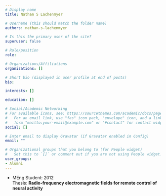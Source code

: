```yaml
---
# Display name
title: Nathan S Lachenmyer

# Username (this should match the folder name)
authors: nathan-s-lachenmyer

# Is this the primary user of the site?
superuser: false

# Role/position
role:

# Organizations/Affiliations
organizations: []

# Short bio (displayed in user profile at end of posts)
bio:

interests: []

education: []

# Social/Academic Networking
# For available icons, see: https://sourcethemes.com/academic/docs/page-builder/#icons
#   For an email link, use "fas" icon pack, "envelope" icon, and a link in the
#   form "mailto:your-email@example.com" or "#contact" for contact widget.
social: []

# Enter email to display Gravatar (if Gravatar enabled in Config)
email: ""

# Organizational groups that you belong to (for People widget)
#   Set this to `[]` or comment out if you are not using People widget.
user_groups:
- Alumni
---
```


- MEng Student: 2012   
Thesis: **Radio-frequency electromagnetic fields for remote control of neural activity**
